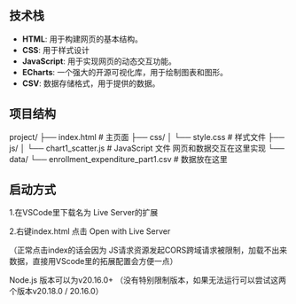 ## 技术栈

* **HTML**: 用于构建网页的基本结构。
* **CSS**: 用于样式设计
* **JavaScript**: 用于实现网页的动态交互功能。
* **ECharts**: 一个强大的开源可视化库，用于绘制图表和图形。
* **CSV**: 数据存储格式，用于提供的数据。

## 项目结构

project/
├── index.html                  # 主页面
├── css/
│   └── style.css              # 样式文件
├── js/
│   └── chart1_scatter.js      # JavaScript 文件 网页和数据交互在这里实现
└── data/
└── enrollment_expenditure_part1.csv  # 数据放在这里

## 启动方式

1.在VSCode里下载名为 Live Server的扩展

2.右键index.html 点击 Open with Live Server

（正常点击index的话会因为 JS请求资源发起CORS跨域请求被限制，加载不出来数据，直接用VScode里的拓展配置会方便一点）

Node.js 版本可以为v20.16.0+ （没有特别限制版本，如果无法运行可以尝试这两个版本v20.18.0 / 20.16.0）
